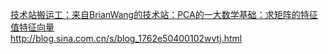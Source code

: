 [技术站搬运工：来自BrianWang的技术站：PCA的一大数学基础：求矩阵的特征值特征向量](https://zhuanlan.zhihu.com/p/27452766)  
http://blog.sina.com.cn/s/blog_1762e50400102wvtj.html
